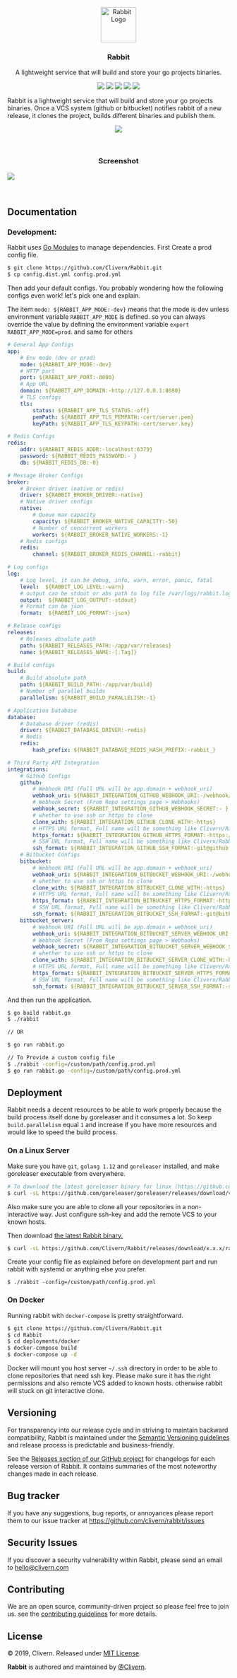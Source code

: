 <p align="center">
    <img alt="Rabbit Logo" src="https://raw.githubusercontent.com/Clivern/Rabbit/master/assets/img/logo.png" height="80" />
    <h3 align="center">Rabbit</h3>
    <p align="center">A lightweight service that will build and store your go projects binaries.</p>
    <p align="center">
        <a href="https://godoc.org/github.com/clivern/rabbit"><img src="https://godoc.org/github.com/clivern/rabbit?status.svg"></a>
        <a href="https://travis-ci.org/Clivern/Rabbit"><img src="https://travis-ci.org/Clivern/Rabbit.svg?branch=master"></a>
        <a href="https://github.com/Clivern/Rabbit/releases"><img src="https://img.shields.io/badge/Version-1.0.0-red.svg"></a>
        <a href="https://goreportcard.com/report/github.com/Clivern/Rabbit"><img src="https://goreportcard.com/badge/github.com/Clivern/Rabbit"></a>
        <a href="https://github.com/Clivern/Rabbit/blob/master/LICENSE"><img src="https://img.shields.io/badge/LICENSE-MIT-orange.svg"></a>
    </p>
</p>

Rabbit is a lightweight service that will build and store your go projects binaries. Once a VCS system (github or bitbucket) notifies rabbit of a new release, it clones the project, builds different binaries and publish them.

<p align="center">
    <img src="https://raw.githubusercontent.com/Clivern/Rabbit/master/assets/img/diagram.png?v=0.0.2" />
</p>
<br/>
<p align="center">
    <h3 align="center">Screenshot</h3>
    <img src="https://raw.githubusercontent.com/Clivern/Rabbit/master/assets/img/screenshot.png?v=0.0.2" />
</p>
<br/>

## Documentation

### Development:

Rabbit uses [Go Modules](https://github.com/golang/go/wiki/Modules) to manage dependencies. First Create a prod config file.

```bash
$ git clone https://github.com/Clivern/Rabbit.git
$ cp config.dist.yml config.prod.yml
```

Then add your default configs. You probably wondering how the following configs even work! let's pick one and explain.

The item `mode: ${RABBIT_APP_MODE:-dev}` means that the mode is dev unless environment variable `RABBIT_APP_MODE` is defined. so you can always override the value by defining the environment variable `export RABBIT_APP_MODE=prod`. and same for others

```yml
# General App Configs
app:
    # Env mode (dev or prod)
    mode: ${RABBIT_APP_MODE:-dev}
    # HTTP port
    port: ${RABBIT_APP_PORT:-8080}
    # App URL
    domain: ${RABBIT_APP_DOMAIN:-http://127.0.0.1:8080}
    # TLS configs
    tls:
        status: ${RABBIT_APP_TLS_STATUS:-off}
        pemPath: ${RABBIT_APP_TLS_PEMPATH:-cert/server.pem}
        keyPath: ${RABBIT_APP_TLS_KEYPATH:-cert/server.key}

# Redis Configs
redis:
    addr: ${RABBIT_REDIS_ADDR:-localhost:6379}
    password: ${RABBIT_REDIS_PASSWORD:- }
    db: ${RABBIT_REDIS_DB:-0}

# Message Broker Configs
broker:
    # Broker driver (native or redis)
    driver: ${RABBIT_BROKER_DRIVER:-native}
    # Native driver configs
    native:
        # Queue max capacity
        capacity: ${RABBIT_BROKER_NATIVE_CAPACITY:-50}
        # Number of concurrent workers
        workers: ${RABBIT_BROKER_NATIVE_WORKERS:-1}
    # Redis configs
    redis:
        channel: ${RABBIT_BROKER_REDIS_CHANNEL:-rabbit}

# Log configs
log:
    # Log level, it can be debug, info, warn, error, panic, fatal
    level:  ${RABBIT_LOG_LEVEL:-warn}
    # output can be stdout or abs path to log file /var/logs/rabbit.log
    output:  ${RABBIT_LOG_OUTPUT:-stdout}
    # Format can be json
    format:  ${RABBIT_LOG_FORMAT:-json}

# Release configs
releases:
    # Releases absolute path
    path: ${RABBIT_RELEASES_PATH:-/app/var/releases}
    name: ${RABBIT_RELEASES_NAME:-[.Tag]}

# Build configs
build:
    # Build absolute path
    path: ${RABBIT_BUILD_PATH:-/app/var/build}
    # Number of parallel builds
    parallelism: ${RABBIT_BUILD_PARALLELISM:-1}

# Application Database
database:
    # Database driver (redis)
    driver: ${RABBIT_DATABASE_DRIVER:-redis}
    # Redis
    redis:
        hash_prefix: ${RABBIT_DATABASE_REDIS_HASH_PREFIX:-rabbit_}

# Third Party API Integration
integrations:
    # Github Configs
    github:
        # Webhook URI (Full URL will be app.domain + webhook_uri)
        webhook_uri: ${RABBIT_INTEGRATION_GITHUB_WEBHOOK_URI:-/webhook/github}
        # Webhook Secret (From Repo settings page > Webhooks)
        webhook_secret: ${RABBIT_INTEGRATION_GITHUB_WEBHOOK_SECRET:- }
        # whether to use ssh or https to clone
        clone_with: ${RABBIT_INTEGRATION_GITHUB_CLONE_WITH:-https}
        # HTTPS URL format, Full name will be something like Clivern/Rabbit
        https_format: ${RABBIT_INTEGRATION_GITHUB_HTTPS_FORMAT:-https://github.com/[.RepoFullName].git}
        # SSH URL format, Full name will be something like Clivern/Rabbit
        ssh_format: ${RABBIT_INTEGRATION_GITHUB_SSH_FORMAT:-git@github.com:[.RepoFullName].git}
    # Bitbucket Configs
    bitbucket:
        # Webhook URI (Full URL will be app.domain + webhook_uri)
        webhook_uri: ${RABBIT_INTEGRATION_BITBUCKET_WEBHOOK_URI:-/webhook/bitbucket}
        # whether to use ssh or https to clone
        clone_with: ${RABBIT_INTEGRATION_BITBUCKET_CLONE_WITH:-https}
        # HTTPS URL format, Full name will be something like Clivern/Rabbit
        https_format: ${RABBIT_INTEGRATION_BITBUCKET_HTTPS_FORMAT:-https://bitbucket.org/[.RepoFullName].git}
        # SSH URL format, Full name will be something like Clivern/Rabbit
        ssh_format: ${RABBIT_INTEGRATION_BITBUCKET_SSH_FORMAT:-git@bitbucket.org:[.RepoFullName].git}
    bitbucket_server:
        # Webhook URI (Full URL will be app.domain + webhook_uri)
        webhook_uri: ${RABBIT_INTEGRATION_BITBUCKET_SERVER_WEBHOOK_URI:-/webhook/bitbucket-server}
        # Webhook Secret (From Repo settings page > Webhooks)
        webhook_secret: ${RABBIT_INTEGRATION_BITBUCKET_SERVER_WEBHOOK_SECRET:- }
        # whether to use ssh or https to clone
        clone_with: ${RABBIT_INTEGRATION_BITBUCKET_SERVER_CLONE_WITH:-https}
        # HTTPS URL format, Full name will be something like Clivern/Rabbit
        https_format: ${RABBIT_INTEGRATION_BITBUCKET_SERVER_HTTPS_FORMAT:-https://git.bitbucket.com/scm/[.RepoFullName].git}
        # SSH URL format, Full name will be something like Clivern/Rabbit
        ssh_format: ${RABBIT_INTEGRATION_BITBUCKET_SERVER_SSH_FORMAT:-ssh://git@git.bitbucket.com/[.RepoFullName].git}
```

And then run the application.

```bash
$ go build rabbit.go
$ ./rabbit

// OR

$ go run rabbit.go

// To Provide a custom config file
$ ./rabbit -config=/custom/path/config.prod.yml
$ go run rabbit.go -config=/custom/path/config.prod.yml
```

## Deployment

Rabbit needs a decent resources to be able to work properly because the build process itself done by goreleaser and it consumes a lot. So keep `build.parallelism` equal `1` and increase if you have more resources and would like to speed the build process.

### On a Linux Server

Make sure you have `git`, `golang 1.12` and `goreleaser` installed, and make goreleaser executable from everywhere.

```bash
# To download the latest goreleaser binary for linux (https://github.com/goreleaser/goreleaser/releases)
$ curl -sL https://github.com/goreleaser/goreleaser/releases/download/v0.109.0/goreleaser_Linux_x86_64.tar.gz | tar xz
```

Also make sure you are able to clone all your repositories in a non-interactive way. Just configure ssh-key and add the remote VCS to your known hosts.

Then download [the latest Rabbit binary.](https://github.com/Clivern/Rabbit/releases)

```bash
$ curl -sL https://github.com/Clivern/Rabbit/releases/download/x.x.x/rabbit_x.x.x_OS.tar.gz | tar xz
```

Create your config file as explained before on development part and run rabbit with systemd or anything else you prefer.

```
$ ./rabbit -config=/custom/path/config.prod.yml
```

### On Docker

Running rabbit with `docker-compose` is pretty straightforward.

```bash
$ git clone https://github.com/Clivern/Rabbit.git
$ cd Rabbit
$ cd deployments/docker
$ docker-compose build
$ docker-compose up -d
```

Docker will mount you host server `~/.ssh` directory in order to be able to clone repositories that need ssh key. Please make sure it has the right permissions and also remote VCS added to known hosts. otherwise rabbit will stuck on git interactive clone.

## Versioning

For transparency into our release cycle and in striving to maintain backward compatibility, Rabbit is maintained under the [Semantic Versioning guidelines](https://semver.org/) and release process is predictable and business-friendly.

See the [Releases section of our GitHub project](https://github.com/clivern/rabbit/releases) for changelogs for each release version of Rabbit. It contains summaries of the most noteworthy changes made in each release.


## Bug tracker

If you have any suggestions, bug reports, or annoyances please report them to our issue tracker at https://github.com/clivern/rabbit/issues


## Security Issues

If you discover a security vulnerability within Rabbit, please send an email to [hello@clivern.com](mailto:hello@clivern.com)


## Contributing

We are an open source, community-driven project so please feel free to join us. see the [contributing guidelines](CONTRIBUTING.md) for more details.


## License

© 2019, Clivern. Released under [MIT License](https://opensource.org/licenses/mit-license.php).

**Rabbit** is authored and maintained by [@Clivern](http://github.com/clivern).
